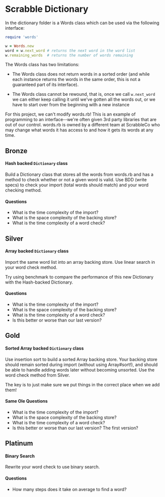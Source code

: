 # Scrabble Dictionary

In the dictionary folder is a Words class which can be used via the following interface:

```ruby
require 'words'

w = Words.new
word = w.next_word # returns the next word in the word list
w.remaining_words  # returns the number of words remaining
```

The Words class has two limitations:

- The Words class does not return words in a sorted order (and while
  each instance returns the words in the same order, this is not a
  guaranteed part of its interface).

- The Words class cannot be rewound, that is, once we call
  ```w.next_word``` we can either keep calling it until we've gotten
  all the words out, or we have to start over from the beginning with
  a new instance

For this project, we can't modify words.rb! This is an example of
programming to an interface--we're often given 3rd party libraries
that are out of our control. words.rb is owned by a different team at
ScrabbleCo who may change what words it has access to and how it gets
its words at any time.

## Bronze

#### Hash backed `Dictionary` class

Build a Dictionary class that stores all the words from words.rb and
has a method to check whether or not a given word is valid. Use BDD
(write specs) to check your import (total words should match) and 
your word checking method.

#### Questions

- What is the time complexity of the import?
- What is the space complexity of the backing store?
- What is the time complexity of a word check?

## Silver

#### Array backed `Dictionary` class

Import the same word list into an array backing store. Use linear
search in your word check method.

Try using benchmark to compare the performance of this new Dictionary
with the Hash-backed Dictionary.

#### Questions

- What is the time complexity of the import?
- What is the space complexity of the backing store?
- What is the time complexity of a word check?
- Is this better or worse than our last version?

## Gold

#### Sorted Array backed `Dictionary` class

Use insertion sort to build a sorted Array backing store. Your backing
store should remain sorted during import (without using Array#sort!),
and should be able to handle adding words later without becoming
unsorted. Use the word check method from Silver.

The key is to just make sure we put things in the correct place when
we add them!

#### Same Ole Questions

- What is the time complexity of the import?
- What is the space complexity of the backing store?
- What is the time complexity of a word check?
- Is this better or worse than our last version? The first version?

## Platinum

#### Binary Search

Rewrite your word check to use binary search.

#### Questions
- How many steps does it take on average to find a word?
